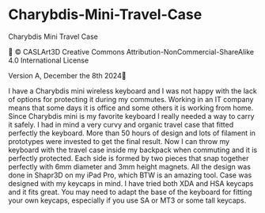 # Charybdis-Mini-Travel-Case
Charybdis Mini Travel Case


© CASLArt3D
Creative Commons Attribution-NonCommercial-ShareAlike 4.0 International License

Version A, December the 8th 2024


I have a Charybdis mini wireless keyboard and I was not happy with the lack of options for protecting it during my commutes. Working in an IT company means that some days it is office and some others it is working from home. Since Charybdis mini is my favorite keyboard I really needed a way to carry it safely.
I had in mind a very curvy and organic travel case that fitted perfectly the keyboard. More than 50 hours of design and lots of filament in prototypes were invested to get the final result. Now I can throw my keyboard with the travel case inside my backpack when commuting and it is perfectly protected. Each side is formed by two pieces that snap together perfectly with 6mm diameter and 3mm height magnets. All the design was done in Shapr3D on my iPad Pro, which BTW is an amazing tool. 
Case was designed with my keycaps in mind. I have tried both XDA and HSA keycaps and it fits great. You may need to adapt the base of the keyboard for fitting your own keycaps, especially if you use SA or MT3 or some tall keycaps.
